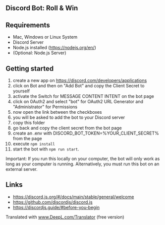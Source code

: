 ## Discord Bot: Roll & Win

## Requirements
- Mac, Windows or Linux System
- Discord Server
- Node.js installed (https://nodejs.org/en/)
- (Optional: Node.js Server)

## Getting started
1. create a new app on https://discord.com/developers/applications
2. click on Bot and then on "Add Bot" and copy the Client Secret to yourself
3. activate the Switch for MESSAGE CONTENT INTENT on the bot page
4. click on 0Auth2 and select "bot" for OAuth2 URL Generator and "Administrator" for Permissions
5. now open the link between the checkboxes
6. you will be asked to add the bot to your Discord server
7. copy this folder
8. go back and copy the client secret from the bot page
9. create an .env with DISCORD_BOT_TOKEN=%YOUR_CLIENT_SECRET% from the page
10. execute `npm install`
11. start the bot with `npm run start`.


Important: If you run this locally on your computer, the bot will only work as long as your computer is running. Alternatively, you must run this bot on an external server.

## Links
- https://discord.js.org/#/docs/main/stable/general/welcome
- https://github.com/discordjs/discord.js
- https://discordjs.guide/#before-you-begin


Translated with www.DeepL.com/Translator (free version)
